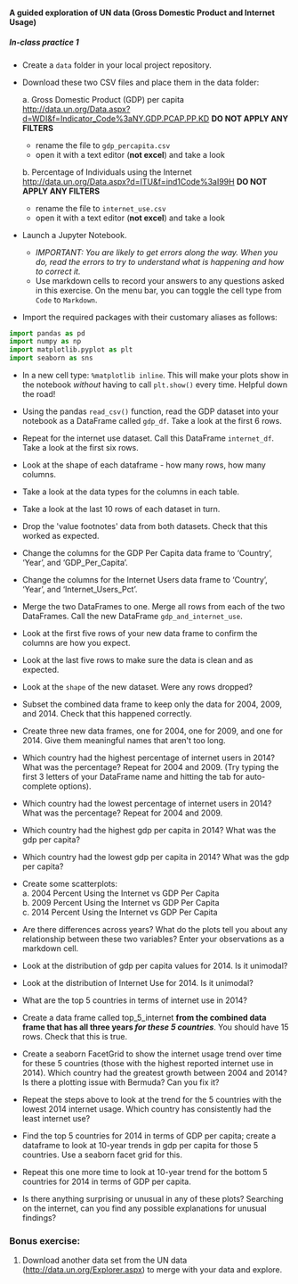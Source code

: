 #### A guided exploration of UN data (Gross Domestic Product and Internet Usage)

##### In-class practice 1  

* Create a `data` folder in your local project repository.  

* Download these two CSV files and place them in the data folder:

    a.	Gross Domestic Product (GDP) per capita http://data.un.org/Data.aspx?d=WDI&f=Indicator_Code%3aNY.GDP.PCAP.PP.KD **DO NOT APPLY ANY FILTERS**
     - rename the file to `gdp_percapita.csv`
     - open it with a text editor (**not excel**) and take a look

    b.	Percentage of Individuals using the Internet http://data.un.org/Data.aspx?d=ITU&f=ind1Code%3aI99H  **DO NOT APPLY ANY FILTERS**
     - rename the file to `internet_use.csv`
     - open it with a text editor (**not excel**) and take a look

* Launch a Jupyter Notebook. 
  - _*IMPORTANT:  You are likely to get errors along the way. When you do, read the errors to try to understand what is happening and how to correct it.*_
  - Use markdown cells to record your answers to any questions asked in this exercise. On the menu bar, you can toggle the cell type from `Code` to `Markdown`.

* Import the required packages with their customary aliases as follows:

```python
import pandas as pd 
import numpy as np  
import matplotlib.pyplot as plt  
import seaborn as sns
```
   
* In a new cell type: `%matplotlib inline`.
This will make your plots show in the notebook _without_ having to call `plt.show()` every time.
Helpful down the road!

* Using the pandas `read_csv()` function, read the GDP dataset into your notebook as a DataFrame called `gdp_df`. 
Take a look at the first 6 rows.

* Repeat for the internet use dataset. 
Call this DataFrame `internet_df`. 
Take a look at the first six rows.

* Look at the shape of each dataframe - how many rows, how many columns.

* Take a look at the data types for the columns in each table.

* Take a look at the last 10 rows of each dataset in turn.

* Drop the 'value footnotes' data from both datasets. 
Check that this worked as expected.

* Change the columns for the GDP Per Capita data frame to ‘Country’, ‘Year’, and ‘GDP_Per_Capita’.

* Change the columns for the Internet Users data frame to ‘Country’, ‘Year’, and ‘Internet_Users_Pct’.

* Merge the two DataFrames to one. 
Merge all rows from each of the two DataFrames. 
Call the new DataFrame `gdp_and_internet_use`.

* Look at the first five rows of your new data frame to confirm the columns are how you expect.

* Look at the last five rows to make sure the data is clean and as expected.

* Look at the `shape` of the new dataset.
Were any rows dropped?

* Subset the combined data frame to keep only the data for 2004, 2009, and 2014. 
Check that this happened correctly.

* Create three new data frames, one for 2004, one for 2009, and one for 2014. 
Give them meaningful names that aren't too long.

* Which country had the highest percentage of internet users in 2014? 
What was the percentage? 
Repeat for 2004 and 2009.
(Try typing the first 3 letters of your DataFrame name and hitting the tab for auto-complete options).

* Which country had the lowest percentage of internet users in 2014? 
What was the percentage?
Repeat for 2004 and 2009.

* Which country had the highest gdp per capita in 2014? 
What was the gdp per capita?

* Which country had the lowest gdp per capita in 2014? 
What was the gdp per capita?

* Create some scatterplots:  
    a.  2004 Percent Using the Internet vs GDP Per Capita  
    b.	2009 Percent Using the Internet vs GDP Per Capita  
    c.	2014 Percent Using the Internet vs GDP Per Capita  

* Are there differences across years? 
What do the plots tell you about any relationship between these two variables? 
Enter your observations as a markdown cell.

* Look at the distribution of gdp per capita values for 2014. 
Is it unimodal?

* Look at the distribution of Internet Use for 2014. 
Is it unimodal?

* What are the top 5 countries in terms of internet use in 2014?

* Create a data frame called top_5_internet **from the combined data frame that has all three years _for these 5 countries_**. 
You should have 15 rows. 
Check that this is true.

* Create a seaborn FacetGrid to show the internet usage trend over time for these 5 countries (those with the highest reported internet use in 2014). 
Which country had the greatest growth between 2004 and 2014? 
Is there a plotting issue with Bermuda? 
Can you fix it?

* Repeat the steps above to look at the trend for the 5 countries with the lowest 2014 internet usage. 
Which country has consistently had the least internet use?

* Find the top 5 countries for 2014 in terms of GDP per capita; 
create a dataframe to look at 10-year trends in gdp per capita for those 5 countries. 
Use a seaborn facet grid for this.

* Repeat this one more time to look at 10-year trend for the bottom 5 countries for 2014 in terms of GDP per capita.

* Is there anything surprising or unusual in any of these plots? Searching on the internet, can you find any possible explanations for unusual findings?


### Bonus exercise:
1.    Download another data set from the UN data (http://data.un.org/Explorer.aspx) to merge with your data and explore.
